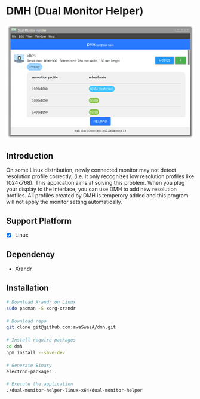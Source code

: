 # DMH (Dual Monitor Helper)
![](./preview.png)

## Introduction
On some Linux distribution, newly connected monitor may not detect resolution profile correctly, (i.e. It only recognizes low resolution profiles like 1024x768). This application aims at solving this problem. When you plug your display to the interface, you can use DMH to add new resolution profiles. All profiles created by DMH is temperory added and this program will not apply the monitor setting automatically.

## Support Platform
- [x] Linux

## Dependency
- Xrandr

## Installation
```bash
# Download Xrandr on Linux
sudo pacman -S xorg-xrandr

# Download repo
git clone git@github.com:awaSwasA/dmh.git

# Install require packages
cd dmh
npm install --save-dev

# Generate Binary
electron-packager .

# Execute the application
./dual-monitor-helper-linux-x64/dual-monitor-helper
```
